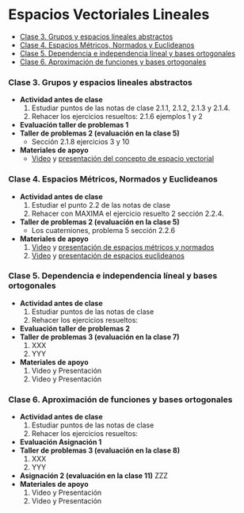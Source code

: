 # Espacios Vectoriales Lineales
+ [Clase 3. Grupos y espacios lineales abstractos](#Clase3)
+ [Clase 4. Espacios Métricos, Normados y Euclideanos](#Clase4)
+ [Clase 5. Dependencia e independencia líneal y bases ortogonales](#Clase5)
+ [Clase 6. Aproximación de funciones y bases ortogonales](#Clase6)

<a name="Clase3"></a>
### Clase 3. Grupos y espacios lineales abstractos 
+ **Actividad antes de clase** 
   1. Estudiar puntos de las notas de clase 2.1.1, 2.1.2, 2.1.3 y 2.1.4.
   2. Rehacer los ejercicios resueltos: 2.1.6 ejemplos 1 y 2
+ **Evaluación taller de problemas 1**   
+ **Taller de problemas 2 (evaluación en la clase 5)**
   + Sección 2.1.8 ejercicios 3 y 10
+ **Materiales de apoyo**
   + [Video](https://youtu.be/aiv3E_Nofko) y [presentación del concepto de espacio vectorial](https://github.com/nunezluis/MisCursos/blob/main/MetMat1S20B/Materiales/Presentaciones/2_1GruposEspaciosVectoriales.pdf) 

<a name="Clase4"></a>
### Clase 4. Espacios Métricos, Normados y Euclideanos  
+ **Actividad antes de clase** 
   1. Estudiar el punto 2.2 de las notas de clase
   2. Rehacer con MAXIMA el ejercicio resuelto 2 sección 2.2.4. 
+ **Taller de problemas 2 (evaluación en la clase 5)**
   + Los cuaterniones, problema 5 sección 2.2.6
+ **Materiales de apoyo**
   1. [Video](https://youtu.be/la9Gnhc0uFg) y [presentación de espacios métricos y normados](https://github.com/nunezluis/MisCursos/blob/main/MetMat1S20B/Materiales/Presentaciones/2_2EspaciosMetricos.pdf)
   2. [Video](https://youtu.be/rQ59n-wr9X8) y [presentación de espacios euclideanos](https://github.com/nunezluis/MisCursos/blob/main/MetMat1S20B/Materiales/Presentaciones/2_23EspaciosEuclideanos.pdf)

<a name="Clase5"></a>
### Clase 5. Dependencia e independencia líneal y bases ortogonales  
+ **Actividad antes de clase** 
   1. Estudiar puntos de las notas de clase
   2. Rehacer los ejercicios resueltos: 
+ **Evaluación taller de problemas 2**    
+ **Taller de problemas 3 (evaluación en la clase 7)**
   1. XXX
   2. YYY 
+ **Materiales de apoyo**
   1. Video y Presentación
   2. Video y Presentación
   
<a name="Clase6"></a>   
### Clase 6. Aproximación de funciones y bases ortogonales  
+ **Actividad antes de clase** 
   1. Estudiar puntos de las notas de clase
   2. Rehacer los ejercicios resueltos: 
+ **Evaluación Asignación 1**     
+ **Taller de problemas 3 (evaluación en la clase 8)**
   1. XXX
   2. YYY 
+ **Asignación 2 (evaluación en la clase 11)** ZZZ
+ **Materiales de apoyo**
   1. Video y Presentación
   2. Video y Presentación
